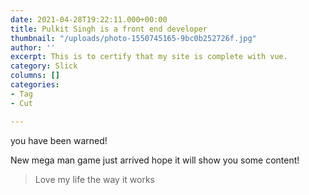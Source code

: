 ```yaml
---
date: 2021-04-28T19:22:11.000+00:00
title: Pulkit Singh is a front end developer
thumbnail: "/uploads/photo-1550745165-9bc0b252726f.jpg"
author: ''
excerpt: This is to certify that my site is complete with vue.
category: Slick
columns: []
categories:
- Tag
- Cut

---
```

you have been warned!

New mega man game just arrived hope it will show you some content! 

> Love my life the way it works 